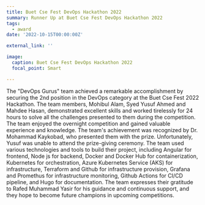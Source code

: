 ```yaml
---
title: Buet Cse Fest DevOps Hackathon 2022
summary: Runner Up at Buet Cse Fest DevOps Hackathon 2022
tags:
  - award
date: '2022-10-15T00:00:00Z'

external_link: ''

image:
  caption: Buet Cse Fest DevOps Hackathon 2022
  focal_point: Smart

---
```



The "DevOps Gurus" team achieved a remarkable accomplishment by securing the 2nd position in the DevOps category at the Buet Cse Fest 2022 Hackathon. The team members, Mohibul Alam, Syed Yusuf Ahmed and Mahdee Hasan, demonstrated excellent skills and worked tirelessly for 24 hours to solve all the challenges presented to them during the competition. The team enjoyed the overnight competition and gained valuable experience and knowledge. The team's achievement was recognized by Dr. Mohammad Kaykobad, who presented them with the prize. Unfortunately, Yusuf was unable to attend the prize-giving ceremony. The team used various technologies and tools to build their project, including Angular for frontend, Node js for backend, Docker and Docker Hub for containerization, Kubernetes for orchestration, Azure Kubernetes Service (AKS) for infrastructure, Terraform and Github for infrastructure provision, Grafana and Promethus for infrastructure monitoring, Github Actions for CI/CD pipeline, and Hugo for documentation. The team expresses their gratitude to Rafed Muhammad Yasir for his guidance and continuous support, and they hope to become future champions in upcoming competitions.
